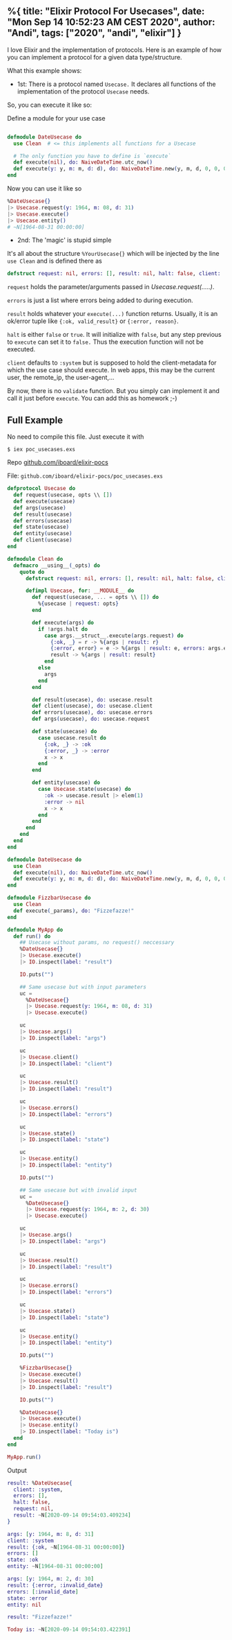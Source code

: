 %{
  title:  "Elixir Protocol For Usecases",
  date: "Mon Sep 14 10:52:23 AM CEST 2020",
  author: "Andi",
  tags: ["2020", "andi", "elixir"]
}
---
I love Elixir and the implementation of protocols. Here is an example of how you
can implement a protocol for a given data type/structure.

What this example shows:

- 1st: There is a protocol named `Usecase.` It declares all functions of the
  implementation of the protocol `Usecase` needs.

So, you can execute it like so:

Define a module for your use case

```elixir

defmodule DateUsecase do
  use Clean  # <= this implements all functions for a Usecase

  # The only function you have to define is `execute`
  def execute(nil), do: NaiveDateTime.utc_now()
  def execute(y: y, m: m, d: d), do: NaiveDateTime.new(y, m, d, 0, 0, 0)
end
```

Now you can use it like so

```elixir
%DateUsecase{}
|> Usecase.request(y: 1964, m: 08, d: 31)
|> Usecase.execute()
|> Usecase.entity()
# ~N[1964-08-31 00:00:00]
```

- 2nd: The 'magic' is stupid simple

It's all about the structure `%YourUsecase{}` which will be injected by the
line `use Clean` and is defined there as

```elixir
defstruct request: nil, errors: [], result: nil, halt: false, client: :system
```

`request` holds the parameter/arguments passed in _Usecase.request(.....)_.

`errors` is just a list where errors being added to during execution.

`result` holds whatever your `execute(...)` function returns. Usually, it is
an ok/error tuple like `{:ok, valid_result}` or `{:error, reason}`.

`halt` is either `false` or `true`. It will initialize with `false`, but any
step previous to `execute` can set it to `false.` Thus the execution function
will not be executed.

`client` defaults to `:system` but is supposed to hold the client-metadata for
which the use case should execute. In web apps, this may be the current user,
the remote_ip, the user-agent,...

By now, there is no `validate` function. But you simply can implement it and
call it just before `execute`. You can add this as homework ;-)

## Full Example

No need to compile this file. Just execute it with

    $ iex poc_usecases.exs

Repo [github.com/iboard/elixir-pocs](https://github.com/iboard/elixir-pocs)

File: `github.com/iboard/elixir-pocs/poc_usecases.exs`
```elixir
defprotocol Usecase do
  def request(usecase, opts \\ [])
  def execute(usecase)
  def args(usecase)
  def result(usecase)
  def errors(usecase)
  def state(usecase)
  def entity(usecase)
  def client(usecase)
end

defmodule Clean do
  defmacro __using__(_opts) do
    quote do
      defstruct request: nil, errors: [], result: nil, halt: false, client: :system

      defimpl Usecase, for: __MODULE__ do
        def request(usecase, ... = opts \\ []) do
          %{usecase | request: opts}
        end

        def execute(args) do
          if !args.halt do
            case args.__struct__.execute(args.request) do
              {:ok, _} = r -> %{args | result: r}
              {:error, error} = e -> %{args | result: e, errors: args.errors ++ [error]}
              result -> %{args | result: result}
            end
          else
            args
          end
        end

        def result(usecase), do: usecase.result
        def client(usecase), do: usecase.client
        def errors(usecase), do: usecase.errors
        def args(usecase), do: usecase.request

        def state(usecase) do
          case usecase.result do
            {:ok, _} -> :ok
            {:error, _} -> :error
            x -> x
          end
        end

        def entity(usecase) do
          case Usecase.state(usecase) do
            :ok -> usecase.result |> elem(1)
            :error -> nil
            x -> x
          end
        end
      end
    end
  end
end

defmodule DateUsecase do
  use Clean
  def execute(nil), do: NaiveDateTime.utc_now()
  def execute(y: y, m: m, d: d), do: NaiveDateTime.new(y, m, d, 0, 0, 0)
end

defmodule FizzbarUsecase do
  use Clean
  def execute(_params), do: "Fizzefazze!"
end

defmodule MyApp do
  def run() do
    ## Usecase without params, no request() neccessary
    %DateUsecase{}
    |> Usecase.execute()
    |> IO.inspect(label: "result")

    IO.puts("")

    ## Same usecase but with input parameters
    uc =
      %DateUsecase{}
      |> Usecase.request(y: 1964, m: 08, d: 31)
      |> Usecase.execute()

    uc
    |> Usecase.args()
    |> IO.inspect(label: "args")

    uc
    |> Usecase.client()
    |> IO.inspect(label: "client")

    uc
    |> Usecase.result()
    |> IO.inspect(label: "result")

    uc
    |> Usecase.errors()
    |> IO.inspect(label: "errors")

    uc
    |> Usecase.state()
    |> IO.inspect(label: "state")

    uc
    |> Usecase.entity()
    |> IO.inspect(label: "entity")

    IO.puts("")

    ## Same usecase but with invalid input
    uc =
      %DateUsecase{}
      |> Usecase.request(y: 1964, m: 2, d: 30)
      |> Usecase.execute()

    uc
    |> Usecase.args()
    |> IO.inspect(label: "args")

    uc
    |> Usecase.result()
    |> IO.inspect(label: "result")

    uc
    |> Usecase.errors()
    |> IO.inspect(label: "errors")

    uc
    |> Usecase.state()
    |> IO.inspect(label: "state")

    uc
    |> Usecase.entity()
    |> IO.inspect(label: "entity")

    IO.puts("")

    %FizzbarUsecase{}
    |> Usecase.execute()
    |> Usecase.result()
    |> IO.inspect(label: "result")

    IO.puts("")

    %DateUsecase{}
    |> Usecase.execute()
    |> Usecase.entity()
    |> IO.inspect(label: "Today is")
  end
end

MyApp.run()
```

Output

```elixir
result: %DateUsecase{
  client: :system,
  errors: [],
  halt: false,
  request: nil,
  result: ~N[2020-09-14 09:54:03.409234]
}

args: [y: 1964, m: 8, d: 31]
client: :system
result: {:ok, ~N[1964-08-31 00:00:00]}
errors: []
state: :ok
entity: ~N[1964-08-31 00:00:00]

args: [y: 1964, m: 2, d: 30]
result: {:error, :invalid_date}
errors: [:invalid_date]
state: :error
entity: nil

result: "Fizzefazze!"

Today is: ~N[2020-09-14 09:54:03.422391]
```

